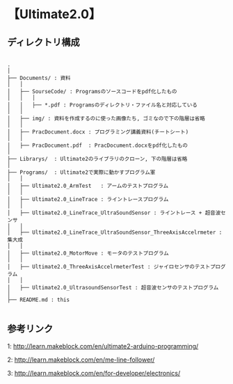 # 【Ultimate2.0】  
  
## ディレクトリ構成

```
  
.
│
├── Documents/ : 資料
│   │
│   ├── SourseCode/ : Programsのソースコードをpdf化したもの
│   │   │
│   │   ├── *.pdf : Programsのディレクトリ・ファイル名と対応している
│   │
│   ├── img/ : 資料を作成するのに使った画像たち, ゴミなので下の階層は省略
│   │
│   ├── PracDocument.docx : プログラミング講義資料(チートシート)
│   │
│   ├── PracDocument.pdf  : PracDocument.docxをpdf化したもの
│
├── Librarys/  : Ultimate2のライブラリのクローン, 下の階層は省略
│
├── Programs/  : Ultimate2で実際に動かすプログラム軍
│   │
│   ├── Ultimate2.0_ArmTest   : アームのテストプログラム
│   │
│   ├── Ultimate2.0_LineTrace : ライントレースプログラム
│   │
│   ├── Ultimate2.0_LineTrace_UltraSoundSensor : ライントレース + 超音波センサ
│   │
│   ├── Ultimate2.0_LineTrace_UltraSoundSensor_ThreeAxisAccelrmeter : 集大成
│   │
│   ├── Ultimate2.0_MotorMove : モータのテストプログラム
│   │
│   ├── Ultimate2.0_ThreeAxisAccelrmeterTest : ジャイロセンサのテストプログラム
│   │
│   ├── Ultimate2.0_UltrasoundSensorTest : 超音波センサのテストプログラム
│
├── README.md : this
  
```
  
## 参考リンク  
  
1: http://learn.makeblock.com/en/ultimate2-arduino-programming/  
  
2: http://learn.makeblock.com/en/me-line-follower/  
  
3: http://learn.makeblock.com/en/for-developer/electronics/  
  
